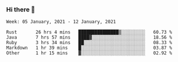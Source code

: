 ### Hi there 👋

<!--START_SECTION:waka-->
```text
Week: 05 January, 2021 - 12 January, 2021

Rust       26 hrs 4 mins   ███████████████▒░░░░░░░░░   60.73 % 
Java       7 hrs 57 mins   ████▓░░░░░░░░░░░░░░░░░░░░   18.56 % 
Ruby       3 hrs 34 mins   ██░░░░░░░░░░░░░░░░░░░░░░░   08.33 % 
Markdown   1 hr 39 mins    █░░░░░░░░░░░░░░░░░░░░░░░░   03.87 % 
Other      1 hr 15 mins    ▓░░░░░░░░░░░░░░░░░░░░░░░░   02.92 % 
```
<!--END_SECTION:waka-->

<!--
**yqmmm/yqmmm** is a ✨ _special_ ✨ repository because its `README.md` (this file) appears on your GitHub profile.

Here are some ideas to get you started:

- 🔭 I’m currently working on ...
- 🌱 I’m currently learning ...
- 👯 I’m looking to collaborate on ...
- 🤔 I’m looking for help with ...
- 💬 Ask me about ...
- 📫 How to reach me: ...
- 😄 Pronouns: ...
- ⚡ Fun fact: ...
-->
